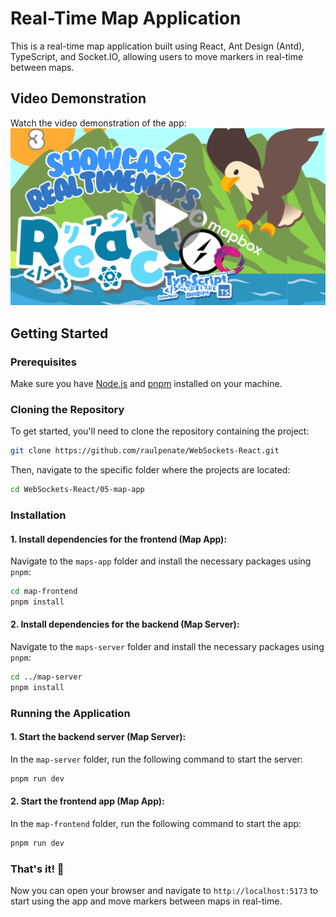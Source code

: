 # Real-Time Map Application

This is a real-time map application built using React, Ant Design (Antd), TypeScript, and Socket.IO, allowing users to move markers in real-time between maps.

## Video Demonstration

Watch the video demonstration of the app:
[![Watch the video](https://raw.githubusercontent.com/raulpenate/WebSockets-React/main/img/3-maps-video.png)](https://youtu.be/YqXnGZ-dmmU)

## Getting Started

### Prerequisites

Make sure you have [Node.js](https://nodejs.org/) and [pnpm](https://pnpm.io/) installed on your machine.

### Cloning the Repository

To get started, you'll need to clone the repository containing the project:

```bash
git clone https://github.com/raulpenate/WebSockets-React.git
```

Then, navigate to the specific folder where the projects are located:

```bash
cd WebSockets-React/05-map-app
```

### Installation

#### 1. Install dependencies for the frontend (Map App):

Navigate to the `maps-app` folder and install the necessary packages using `pnpm`:

```bash
cd map-frontend
pnpm install
```

#### 2. Install dependencies for the backend (Map Server):

Navigate to the `maps-server` folder and install the necessary packages using `pnpm`:

```bash
cd ../map-server
pnpm install
```

### Running the Application

#### 1. Start the backend server (Map Server):

In the `map-server` folder, run the following command to start the server:

```bash
pnpm run dev
```

#### 2. Start the frontend app (Map App):

In the `map-frontend` folder, run the following command to start the app:

```bash
pnpm run dev
```

### That's it! 🎉

Now you can open your browser and navigate to `http://localhost:5173` to start using the app and move markers between maps in real-time.